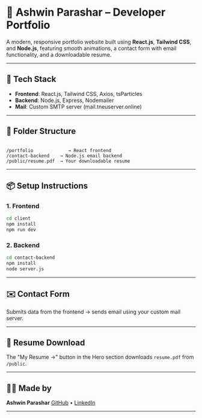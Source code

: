 
# 🚀 Ashwin Parashar – Developer Portfolio

A modern, responsive portfolio website built using **React.js**, **Tailwind CSS**, and **Node.js**, featuring smooth animations, a contact form with email functionality, and a downloadable resume.

---

## 🔧 Tech Stack

- **Frontend**: React.js, Tailwind CSS, Axios, tsParticles
- **Backend**: Node.js, Express, Nodemailer
- **Mail**: Custom SMTP server (mail.tneuserver.online)

---

## 📁 Folder Structure

```

/portfolio             → React frontend
/contact-backend    → Node.js email backend
/public/resume.pdf  → Your downloadable resume

````

---

## 📦 Setup Instructions

### 1. Frontend

```bash
cd client
npm install
npm run dev
````

### 2. Backend

```bash
cd contact-backend
npm install
node server.js
```

---

## ✉️ Contact Form

Submits data from the frontend → sends email using your custom mail server.

---

## 📎 Resume Download

The "My Resume →" button in the Hero section downloads `resume.pdf` from `/public`.

---

## 🧑‍💻 Made by

**Ashwin Parashar**
[GitHub](https://github.com/ashwinp1018) • [LinkedIn](https://www.linkedin.com/in/ashwin-parashar-824792256/)

---




